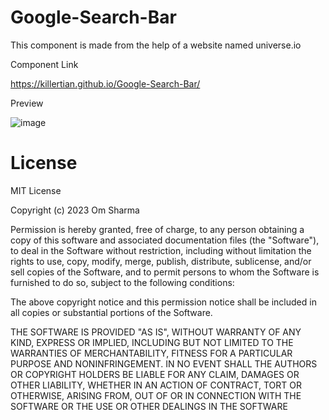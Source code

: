 # Google-Search-Bar

This component is made from the help of a website named universe.io

Component Link 

https://killertian.github.io/Google-Search-Bar/

Preview

![image](https://user-images.githubusercontent.com/77867638/194613375-fc7d9bd0-f018-4392-80d6-4e306386ed1f.png)

# License 

MIT License

Copyright (c) 2023 Om Sharma

Permission is hereby granted, free of charge, to any person obtaining a copy
of this software and associated documentation files (the "Software"), to deal
in the Software without restriction, including without limitation the rights
to use, copy, modify, merge, publish, distribute, sublicense, and/or sell
copies of the Software, and to permit persons to whom the Software is
furnished to do so, subject to the following conditions:

The above copyright notice and this permission notice shall be included in all
copies or substantial portions of the Software.

THE SOFTWARE IS PROVIDED "AS IS", WITHOUT WARRANTY OF ANY KIND, EXPRESS OR
IMPLIED, INCLUDING BUT NOT LIMITED TO THE WARRANTIES OF MERCHANTABILITY,
FITNESS FOR A PARTICULAR PURPOSE AND NONINFRINGEMENT. IN NO EVENT SHALL THE
AUTHORS OR COPYRIGHT HOLDERS BE LIABLE FOR ANY CLAIM, DAMAGES OR OTHER
LIABILITY, WHETHER IN AN ACTION OF CONTRACT, TORT OR OTHERWISE, ARISING FROM,
OUT OF OR IN CONNECTION WITH THE SOFTWARE OR THE USE OR OTHER DEALINGS IN THE
SOFTWARE
